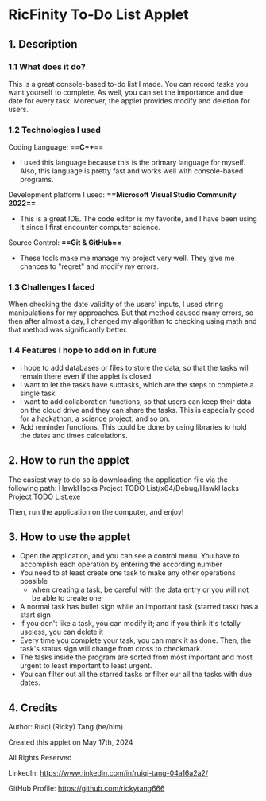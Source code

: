 # RicFinity To-Do List Applet

## 1. Description

### 1.1 What does it do?

This is a great console-based to-do list I made. You can record tasks you want yourself to complete. As well, you can set the importance and due date for every task. Moreover, the applet provides modify and deletion for users.

### 1.2 Technologies I used

Coding Language: ==**C++**==

- I used this language because this is the primary language for myself. Also, this language is pretty fast and works well with console-based programs.

Development platform I used: **==Microsoft Visual Studio Community 2022==**

- This is a great IDE. The code editor is my favorite, and I have been using it since I first encounter computer science.

Source Control: **==Git & GitHub==**

- These tools make me manage my project very well. They give me chances to "regret" and modify my errors.

### 1.3 Challenges I faced

When checking the date validity of the users' inputs, I used string manipulations for my approaches. But that method caused many errors, so then after almost a day, I changed my algorithm to checking using math and that method was significantly better.

### 1.4 Features I hope to add on in future

- I hope to add databases or files to store the data, so that the tasks will remain there even if the applet is closed
- I want to let the tasks have subtasks, which are the steps to complete a single task
- I want to add collaboration functions, so that users can keep their data on the cloud drive and they can share the tasks. This is especially good for a hackathon, a science project, and so on.
- Add reminder functions. This could be done by using libraries to hold the dates and times calculations.

## 2. How to run the applet

The easiest way to do so is downloading the application file via the following path: HawkHacks Project TODO List/x64/Debug/HawkHacks Project TODO List.exe

Then, run the application on the computer, and enjoy!

## 3. How to use the applet

- Open the application, and you can see a control menu. You have to accomplish each operation by entering the according number
- You need to at least create one task to make any other operations possible
  - when creating a task, be careful with the data entry or you will not be able to create one
- A normal task has bullet sign while an important task (starred task) has a start sign
- If you don't like a task, you can modify it; and if you think it's totally useless, you can delete it
- Every time you complete your task, you can mark it as done. Then, the task's status sign will change from cross to checkmark.
- The tasks inside the program are sorted from most important and most urgent to least important to least urgent.
- You can filter out all the starred tasks or filter our all the tasks with due dates.

## 4. Credits

Author: Ruiqi (Ricky) Tang (he/him)

Created this applet on May 17th, 2024

All Rights Reserved

LinkedIn: https://www.linkedin.com/in/ruiqi-tang-04a16a2a2/

GitHub Profile: https://github.com/rickytang666
